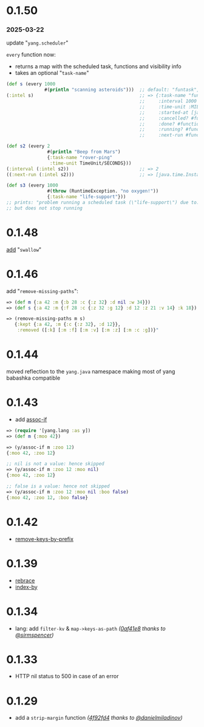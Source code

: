 # 0.1.50

### 2025-03-22

update "`yang.scheduler`"

`every` function now:

* returns a map with the scheduled task, functions and visibility info
* takes an optional "`task-name`"

```clojure
(def s (every 1000
              #(println "scanning asteroids")))  ;; default: "funtask", milliseconds
(:intel s)                                       ;; => {:task-name "funtask"
                                                 ;;     :interval 1000
                                                 ;;     :time-unit :MILLISECONDS
                                                 ;;     :started-at [java.time.Instant "2025-03-22T12:34:56Z"]
                                                 ;;     :cancelled? #function[...]
                                                 ;;     :done? #function[...]
                                                 ;;     :running? #function[...]
                                                 ;;     :next-run #function[...]}

(def s2 (every 2
               #(println "Beep from Mars")
               {:task-name "rover-ping"
                :time-unit TimeUnit/SECONDS}))
(:interval (:intel s2))                          ;; => 2
((:next-run (:intel s2)))                        ;; => [java.time.Instant "2025-03-22T18:34:49.365088Z"]

(def s3 (every 1000
               #(throw (RuntimeException. "no oxygen!"))
               {:task-name "life-support"}))
;; prints: "problem running a scheduled task (\"life-support\") due to: java.lang.RuntimeException: no oxygen!"
;; but does not stop running
```

# 0.1.48

[add](https://github.com/tolitius/yang/pull/13) "`swallow`"

# 0.1.46

add "`remove-missing-paths`":

```clojure
=> (def m {:a 42 :m {:b 28 :c {:z 32} :d nil :w 34}})
=> (def s {:a 42 :m {:f 28 :c {:z 32 :g 12} :d 12 :z 21 :v 14} :k 18})

=> (remove-missing-paths m s)
   {:kept {:a 42, :m {:c {:z 32}, :d 12}},
    :removed ([:k] [:m :f] [:m :v] [:m :z] [:m :c :g])}"
```

# 0.1.44

moved reflection to the `yang.java` namespace
making most of yang babashka compatible

# 0.1.43

+ add [assoc-if](https://github.com/tolitius/yang/blob/b9ffbfec3261e08e867501870f4345b7faf2fb5a/src/yang/lang.clj#L70-L100)

```clojure
=> (require '[yang.lang :as y])
=> (def m {:moo 42})

=> (y/assoc-if m :zoo 12)
{:moo 42, :zoo 12}

;; nil is not a value: hence skipped
=> (y/assoc-if m :zoo 12 :moo nil)
{:moo 42, :zoo 12}

;; false is a value: hence not skipped
=> (y/assoc-if m :zoo 12 :moo nil :boo false)
{:moo 42, :zoo 12, :boo false}
```

# 0.1.42

+ [remove-keys-by-prefix](https://github.com/tolitius/yang/blob/af35279e4b13c36927572c0c5bd6d1144ee22f6c/src/yang/lang.clj#L176-L193)

# 0.1.39

+ [rebrace](https://github.com/tolitius/yang/blob/cd8c4e94160b5e0e375a49b0dd0cb881015ddb41/src/yang/lang.clj#L208)
+ [index-by](https://github.com/tolitius/yang/blob/cd8c4e94160b5e0e375a49b0dd0cb881015ddb41/src/yang/lang.clj#L374)

# 0.1.34

* lang: add `filter-kv` & `map->keys-as-path` _([0af41e8](https://github.com/tolitius/yang/commit/0af41e847df9f2c1b8b9948242dbcd38b6971d71) thanks to [@sirmspencer](https://github.com/sirmspencer))_

# 0.1.33

* HTTP nil status to 500 in case of an error

# 0.1.29

* add a `strip-margin` function _([4f92fd4](https://github.com/tolitius/yang/commit/4f92fd416425930c822da1d4a67748cac2c5f19a) thanks to [@danielmiladinov](https://github.com/danielmiladinov))_
